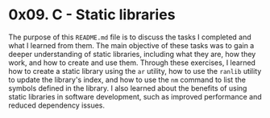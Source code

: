 # 0x09. C - Static libraries

The purpose of this `README.md` file is to discuss the tasks I completed and what I learned from them. The main objective of these tasks was to gain a deeper understanding of static libraries, including what they are, how they work, and how to create and use them. Through these exercises, I learned how to create a static library using the `ar` utility, how to use the `ranlib` utility to update the library's index, and how to use the `nm` command to list the symbols defined in the library. I also learned about the benefits of using static libraries in software development, such as improved performance and reduced dependency issues.
